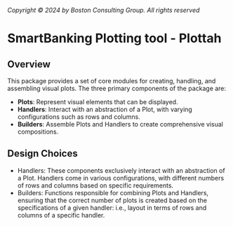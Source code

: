 *Copyright © 2024 by Boston Consulting Group. All rights reserved*
# SmartBanking Plotting tool - Plottah

## Overview
This package provides a set of core modules for creating, handling, and assembling visual plots. The three primary components of the package are:

- **Plots**: Represent visual elements that can be displayed.
- **Handlers**: Interact with an abstraction of a Plot, with varying configurations such as rows and columns.
- **Builders**: Assemble Plots and Handlers to create comprehensive visual compositions.


## Design Choices
- Handlers: These components exclusively interact with an abstraction of a Plot. Handlers come in various configurations, with different numbers of rows and columns based on specific requirements.
- Builders: Functions responsible for combining Plots and Handlers, ensuring that the correct number of plots is created based on the specifications of a given handler: i.e., layout in terms of rows and columns of a specific handler.
